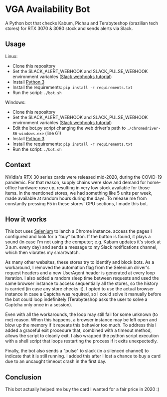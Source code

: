 # VGA Availability Bot

A Python bot that checks Kabum, Pichau and Terabyteshop (brazilian tech stores) for RTX 3070 &amp; 3080 stock and sends alerts via Slack.

## Usage

Linux:

-   Clone this repository
-   Set the SLACK_ALERT_WEBHOOK and SLACK_PULSE_WEBHOOK environment variables ([Slack webhooks tutorial](https://api.slack.com/messaging/webhooks))
-   Install [Python 3](https://www.python.org/downloads/)
-   Install the requirements: `pip install -r requirements.txt`
-   Run the script: `./bot.sh`

Windows:

-   Clone this repository
-   Set the SLACK_ALERT_WEBHOOK and SLACK_PULSE_WEBHOOK environment variables ([Slack webhooks tutorial](https://api.slack.com/messaging/webhooks))
-   Edit the bot.py script changing the web driver's path to `./chromedriver-86-windows.exe` (line 61)
-   Install [Python 3](https://www.python.org/downloads/)
-   Install the requirements: `pip install -r requirements.txt`
-   Run the script: `./bot.sh`

## Context

NVidia's RTX 30 series cards were released mid-2020, during the COVID-19 pandemic.
For that reason, supply chains were slow and demand for home-office hardware rose up, resulting in very low stock available for those items.
In the mentioned stores, we had something like 5 units per week, made available at random hours during the days.
To release me from constantly pressing F5 in these stores' GPU sections, I made this bot.

## How it works

This bot uses [Selenium](https://www.selenium.dev/) to lanch a Chrome instance. access the pages I configured and look for a "buy" button.
If the button is found, it plays a sound (in case I'm not using the computer; e.g. Kabum updates it's stock at 3 a.m. every day) and sends a message to my Slack
notifications channel, which then vibrates my smartwatch.

As many other websites, these stores try to identify and block bots.
As a workaround, I removed the automation flag from the Selenium driver's request headers and a new UserAgent header is generated at every loop iteration.
I also added a random sleep time between requests and used the same browser instance to access sequentially all the stores, so the history is carried
(in case any store checks it).
I opted to use the actual browser instance in case a Captcha was required, so I could solve it manually before the bot could loop indefinitely
(Terabyteshop asks the user to solve a Captcha only once in a session).

Even with all the workarounds, the loop may still fail for some unknown (to me) reason.
When this happens, a browser instance may be left open and blow up the memory if it repeats this behavior too much.
To address this I added a graceful exit procedure that, combined with a timeout method, allows the script to cleanly exit.
I also wrapped the python script execution with a shell script that loops restarting the process if it exits unexpectedly.

Finally, the bot also sends a "pulse" to slack (in a silenced channel) to indicate that it is still running.
I added this after I lost a chance to buy a card due to an uncaught timeout crash in the first day.

## Conclusion

This bot actually helped me buy the card I wanted for a fair price in 2020 :)
